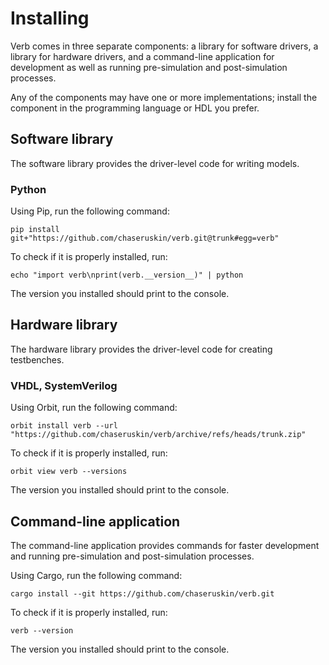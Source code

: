 # Installing

Verb comes in three separate components: a library for software drivers, a library for hardware drivers, and a command-line application for development as well as running pre-simulation and post-simulation processes.

Any of the components may have one or more implementations; install the component in the programming language or HDL you prefer.

## Software library

The software library provides the driver-level code for writing models.

### Python

Using Pip, run the following command:
```
pip install git+"https://github.com/chaseruskin/verb.git@trunk#egg=verb"
```

To check if it is properly installed, run:
```
echo "import verb\nprint(verb.__version__)" | python
```
The version you installed should print to the console.

## Hardware library

The hardware library provides the driver-level code for creating testbenches.

### VHDL, SystemVerilog

Using Orbit, run the following command:
```
orbit install verb --url "https://github.com/chaseruskin/verb/archive/refs/heads/trunk.zip"
```

To check if it is properly installed, run:
```
orbit view verb --versions
```
The version you installed should print to the console.

## Command-line application

The command-line application provides commands for faster development and running pre-simulation and post-simulation processes.

Using Cargo, run the following command:
```
cargo install --git https://github.com/chaseruskin/verb.git
```

To check if it is properly installed, run:
```
verb --version
```
The version you installed should print to the console.